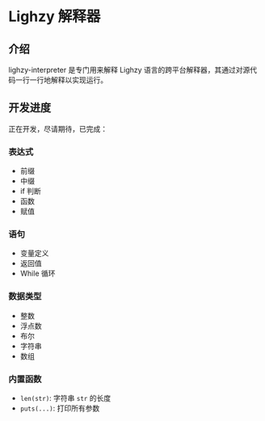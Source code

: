 # Lighzy 解释器

## 介绍

lighzy-interpreter 是专门用来解释 Lighzy 语言的跨平台解释器，其通过对源代码一行一行地解释以实现运行。

## 开发进度

正在开发，尽请期待，已完成：

### 表达式

- 前缀
- 中缀
- if 判断
- 函数
- 赋值

### 语句

- 变量定义
- 返回值
- While 循环

### 数据类型

- 整数
- 浮点数
- 布尔
- 字符串
- 数组

### 内置函数

- `len(str)`: 字符串 `str` 的长度
- `puts(...)`: 打印所有参数
